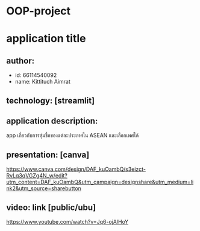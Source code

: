 # OOP-project

# application title

## author: 

  * id: 66114540092
  * name: Kittituch Aimrat
    
## technology: [streamlit]

## application description:
app เกี่ยวกับการสุ่มชื่อของแต่ละประเทศใน ASEAN และเลือกเพศได้

## presentation: [canva] 
https://www.canva.com/design/DAF_kuOambQ/s3eizct-RvLq3qVGZg4N_w/edit?utm_content=DAF_kuOambQ&utm_campaign=designshare&utm_medium=link2&utm_source=sharebutton

## video: link [public/ubu]
https://www.youtube.com/watch?v=Jq6-ojAlHoY


